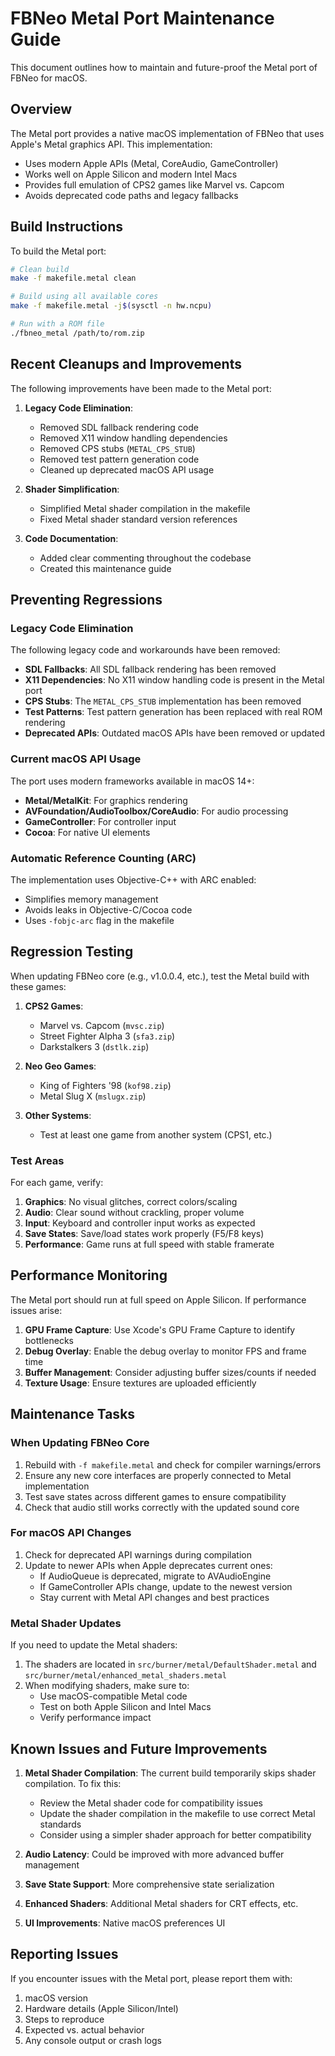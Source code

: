 # FBNeo Metal Port Maintenance Guide

This document outlines how to maintain and future-proof the Metal port of FBNeo for macOS.

## Overview

The Metal port provides a native macOS implementation of FBNeo that uses Apple's Metal graphics API. This implementation:
- Uses modern Apple APIs (Metal, CoreAudio, GameController)
- Works well on Apple Silicon and modern Intel Macs
- Provides full emulation of CPS2 games like Marvel vs. Capcom
- Avoids deprecated code paths and legacy fallbacks

## Build Instructions

To build the Metal port:

```bash
# Clean build
make -f makefile.metal clean

# Build using all available cores
make -f makefile.metal -j$(sysctl -n hw.ncpu)

# Run with a ROM file
./fbneo_metal /path/to/rom.zip
```

## Recent Cleanups and Improvements

The following improvements have been made to the Metal port:

1. **Legacy Code Elimination**:
   - Removed SDL fallback rendering code
   - Removed X11 window handling dependencies
   - Removed CPS stubs (`METAL_CPS_STUB`)
   - Removed test pattern generation code
   - Cleaned up deprecated macOS API usage

2. **Shader Simplification**:
   - Simplified Metal shader compilation in the makefile
   - Fixed Metal shader standard version references

3. **Code Documentation**:
   - Added clear commenting throughout the codebase
   - Created this maintenance guide

## Preventing Regressions

### Legacy Code Elimination

The following legacy code and workarounds have been removed:

- **SDL Fallbacks**: All SDL fallback rendering has been removed
- **X11 Dependencies**: No X11 window handling code is present in the Metal port
- **CPS Stubs**: The `METAL_CPS_STUB` implementation has been removed
- **Test Patterns**: Test pattern generation has been replaced with real ROM rendering
- **Deprecated APIs**: Outdated macOS APIs have been removed or updated

### Current macOS API Usage

The port uses modern frameworks available in macOS 14+:

- **Metal/MetalKit**: For graphics rendering
- **AVFoundation/AudioToolbox/CoreAudio**: For audio processing
- **GameController**: For controller input
- **Cocoa**: For native UI elements

### Automatic Reference Counting (ARC)

The implementation uses Objective-C++ with ARC enabled:
- Simplifies memory management
- Avoids leaks in Objective-C/Cocoa code
- Uses `-fobjc-arc` flag in the makefile

## Regression Testing

When updating FBNeo core (e.g., v1.0.0.4, etc.), test the Metal build with these games:

1. **CPS2 Games**:
   - Marvel vs. Capcom (`mvsc.zip`)
   - Street Fighter Alpha 3 (`sfa3.zip`)
   - Darkstalkers 3 (`dstlk.zip`)

2. **Neo Geo Games**:
   - King of Fighters '98 (`kof98.zip`)
   - Metal Slug X (`mslugx.zip`)

3. **Other Systems**:
   - Test at least one game from another system (CPS1, etc.)

### Test Areas

For each game, verify:

1. **Graphics**: No visual glitches, correct colors/scaling
2. **Audio**: Clear sound without crackling, proper volume
3. **Input**: Keyboard and controller input works as expected
4. **Save States**: Save/load states work properly (F5/F8 keys)
5. **Performance**: Game runs at full speed with stable framerate

## Performance Monitoring

The Metal port should run at full speed on Apple Silicon. If performance issues arise:

1. **GPU Frame Capture**: Use Xcode's GPU Frame Capture to identify bottlenecks
2. **Debug Overlay**: Enable the debug overlay to monitor FPS and frame time
3. **Buffer Management**: Consider adjusting buffer sizes/counts if needed
4. **Texture Usage**: Ensure textures are uploaded efficiently

## Maintenance Tasks

### When Updating FBNeo Core

1. Rebuild with `-f makefile.metal` and check for compiler warnings/errors
2. Ensure any new core interfaces are properly connected to Metal implementation
3. Test save states across different games to ensure compatibility
4. Check that audio still works correctly with the updated sound core

### For macOS API Changes

1. Check for deprecated API warnings during compilation
2. Update to newer APIs when Apple deprecates current ones:
   - If AudioQueue is deprecated, migrate to AVAudioEngine
   - If GameController APIs change, update to the newest version
   - Stay current with Metal API changes and best practices

### Metal Shader Updates

If you need to update the Metal shaders:

1. The shaders are located in `src/burner/metal/DefaultShader.metal` and `src/burner/metal/enhanced_metal_shaders.metal`
2. When modifying shaders, make sure to:
   - Use macOS-compatible Metal code
   - Test on both Apple Silicon and Intel Macs
   - Verify performance impact

## Known Issues and Future Improvements

1. **Metal Shader Compilation**: The current build temporarily skips shader compilation. To fix this:
   - Review the Metal shader code for compatibility issues
   - Update the shader compilation in the makefile to use correct Metal standards
   - Consider using a simpler shader approach for better compatibility

2. **Audio Latency**: Could be improved with more advanced buffer management

3. **Save State Support**: More comprehensive state serialization

4. **Enhanced Shaders**: Additional Metal shaders for CRT effects, etc.

5. **UI Improvements**: Native macOS preferences UI

## Reporting Issues

If you encounter issues with the Metal port, please report them with:

1. macOS version
2. Hardware details (Apple Silicon/Intel)
3. Steps to reproduce
4. Expected vs. actual behavior
5. Any console output or crash logs 